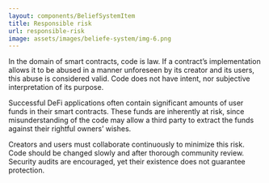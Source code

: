 ```yaml
---
layout: components/BeliefSystemItem
title: Responsible risk
url: responsible-risk
image: assets/images/beliefe-system/img-6.png
---
```


In the domain of smart contracts, code is law. If a contract’s implementation allows it to be abused in a manner unforeseen by its creator and its users, this abuse is considered valid. Code does not have intent, nor subjective interpretation of its purpose.

Successful DeFi applications often contain significant amounts of user funds in their smart contracts. These funds are inherently at risk, since misunderstanding of the code may allow a third party to extract the funds against their rightful owners’ wishes.

Creators and users must collaborate continuously to minimize this risk. Code should be changed slowly and after thorough community review. Security audits are encouraged, yet their existence does not guarantee protection.

